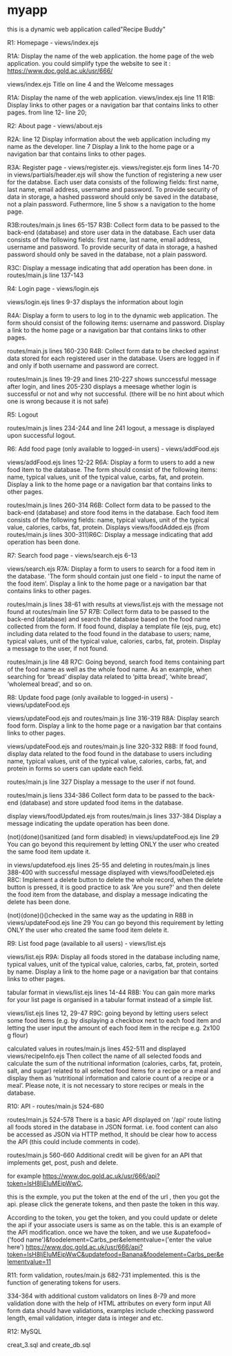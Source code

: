 # myapp

this is a dynamic web application called"Recipe Buddy"

R1: Homepage - views/index.ejs

R1A: Display the name of the web application. the home page of the web application.  you could simplify type the website to see it :
https://www.doc.gold.ac.uk/usr/666/

views/index.ejs Title on line 4 and the Welcome messages  

R1A: Display the name of the web application. views/index.ejs line 11 
R1B:  Display links to other pages or a navigation bar that contains links to other pages. from line 12- line 20;

R2: About page - views/about.ejs

R2A: line 12 Display information about the web application including my name as the developer. line 7 Display a link to the home page or a navigation bar that contains links to other pages.

R3A: Register page - views/register.ejs. views/register.ejs form lines 14-70 in views/partials/header.ejs will show the function of registering a new user for the databse. Each user data consists of the following fields: first name, last name, email address, username and password. To provide security of data in storage, a hashed password should only be saved in the database, not a plain password. Futhermore, line 5 show s a navigation to the home page.

R3B:routes/main.js lines 65-157 R3B: Collect form data to be passed to the back-end (database) and store user data in the database. Each user data consists of the following fields: first name, last name, email address, username and password. To provide security of data in storage, a hashed password should only be saved in the database, not a plain password.

R3C: Display a message indicating that add operation has been done. in routes/main.js line 137-143 

R4: Login page - views/login.ejs

views/login.ejs lines 9-37 displays the information about login

R4A: Display a form to users to log in to the dynamic web application. The form should consist of the following items: username and password. Display a link to the home page or a navigation bar that contains links to other pages.

routes/main.js lines 160-230 R4B: Collect form data to be checked against data stored for each registered user in the database. Users are logged in if and only if both username and password are correct.

routes/main.js lines 19-29 and lines 210-227 shows sunccessful message after login, and lines 205-230 displays a meesage whether login is successful or not and why not successful. (there will be no hint about which one is wrong because it is not safe)

R5: Logout

routes/main.js lines 234-244 and line 241 logout, a message is displayed upon successful logout.

R6: Add food page (only available to logged-in users) - views/addFood.ejs

views/addFood.ejs lines 12-22 R6A: Display a form to users to add a new food item to the database. The form should consist of the following items: name, typical values, unit of the typical value, carbs, fat, and protein. Display a link to the home page or a navigation bar that contains links to other pages.

routes/main.js lines 260-314 R6B: Collect form data to be passed to the back-end (database) and store food items in the database. Each food item consists of the following fields: name, typical values, unit of the typical value, calories, carbs, fat, protein. Displays views/foodAdded.ejs (from routes/main.js lines 300-311)R6C: Display a message indicating that add operation has been done.

R7: Search food page - views/search.ejs 6-13

views/search.ejs R7A: Display a form to users to search for a food item in the database. 'The form should contain just one field - to input the name of the food item'. Display a link to the home page or a navigation bar that contains links to other pages.

routes/main.js lines 38-61 with results at views/list.ejs with the message not found at routes/main line 57 R7B: Collect form data to be passed to the back-end (database) and search the database based on the food name collected from the form. If food found, display a template file (ejs, pug, etc) including data related to the food found in the database to users; name, typical values, unit of the typical value, calories, carbs, fat, protein. Display a message to the user, if not found.

routes/main.js line 48 R7C: Going beyond, search food items containing part of the food name as well as the whole food name. As an example, when searching for ‘bread’ display data related to ‘pitta bread’, ‘white bread’, ‘wholemeal bread’, and so on.

R8: Update food page (only available to logged-in users) - views/updateFood.ejs

views/updateFood.ejs and routes/main.js line 316-319
R8A: Display search food form. Display a link to the home page or a navigation bar that contains links to other pages.

views/updateFood.ejs and routes/main.js line 320-332
 R8B: If food found, display data related to the food found in the database to users including name, typical values, unit of the typical value, calories, carbs, fat, and protein in forms so users can update each field.

routes/main.js line 327 Display a message to the user if not found.

routes/main.js liens 334-386 Collect form data to be passed to the back-end (database) and store updated food items in the database.

display views/foodUpdated.ejs from routes/main.js lines 337-384 Display a message indicating the update operation has been done.

(not)(done)()sanitized (and form disabled) in views/updateFood.ejs line 29 You can go beyond this requirement by letting ONLY the user who created the same food item update it.

 in views/updatefood.ejs lines 25-55 and deleting in routes/main.js lines 388-400 with successful message displayed with views/foodDeleted.ejs R8C: Implement a delete button to delete the whole record, when the delete button is pressed, it is good practice to ask 'Are you sure?' and then delete the food item from the database, and display a message indicating the delete has been done.

(not)(done)()()checked in the same way as the updating in R8B in views/updateFood.ejs line 29 You can go beyond this requirement by letting ONLY the user who created the same food item delete it.

R9: List food page (available to all users) - views/list.ejs

views/list.ejs R9A: Display all foods stored in the database including name, typical values, unit of the typical value, calories, carbs, fat, protein,  sorted by name. Display a link to the home page or a navigation bar that contains links to other pages.

tabular format in views/list.ejs lines 14-44 R8B: You can gain more marks for your list page is organised in a tabular format instead of a simple list.

views/list.ejs lines 12, 29-47 R9C: going beyond by letting users select some food items (e.g. by displaying a checkbox next to each food item and letting the user input the amount of each food item in the recipe e.g. 2x100 g flour)

calculated values in routes/main.js lines 452-511 and displayed views/recipeInfo.ejs Then collect the name of all selected foods and calculate the sum of the nutritional information (calories, carbs, fat, protein, salt, and sugar) related to all selected food items for a recipe or a meal and display them as ‘nutritional information and calorie count of a recipe or a meal’. Please note, it is not necessary to store recipes or meals in the database.

R10: API - routes/main.js 524-680

routes/main.js 524-578 There is a basic API displayed on '/api' route listing all foods stored in the database in JSON format. i.e. food content can also be accessed as JSON via HTTP method, It should be clear how to access the API (this could include comments in code).

routes/main.js 560-660 Additional credit will be given for an API that implements get, post, push and delete.

for example  https://www.doc.gold.ac.uk/usr/666/api?token=IsH8ljEIuMEipWwC,

this is the exmple, you put the token at the end of the url , then you got the api. please click the generate tokens, and then paste the token in this way.

According to the token, you get the token, and you could update or delete the api if your associate users is same as on the table. this is an example of the API modification. once we have the token, and we use &upatefood=('food name')&foodelement=Carbs_per&elementvalue=('enter the value here')
https://www.doc.gold.ac.uk/usr/666/api?token=IsH8ljEIuMEipWwC&updatefood=Banana&foodelement=Carbs_per&elementvalue=11

R11: form validation, routes/main.js 682-731 implemented. this is the function of generating tokens for users.  

334-364 with additional custom validators on lines 8-79 and more validation done with the help of HTML attributes on every form input All form data should have validations, examples include checking password length, email validation, integer data is integer and etc.

R12: MySQL

creat_3.sql and create_db.sql


